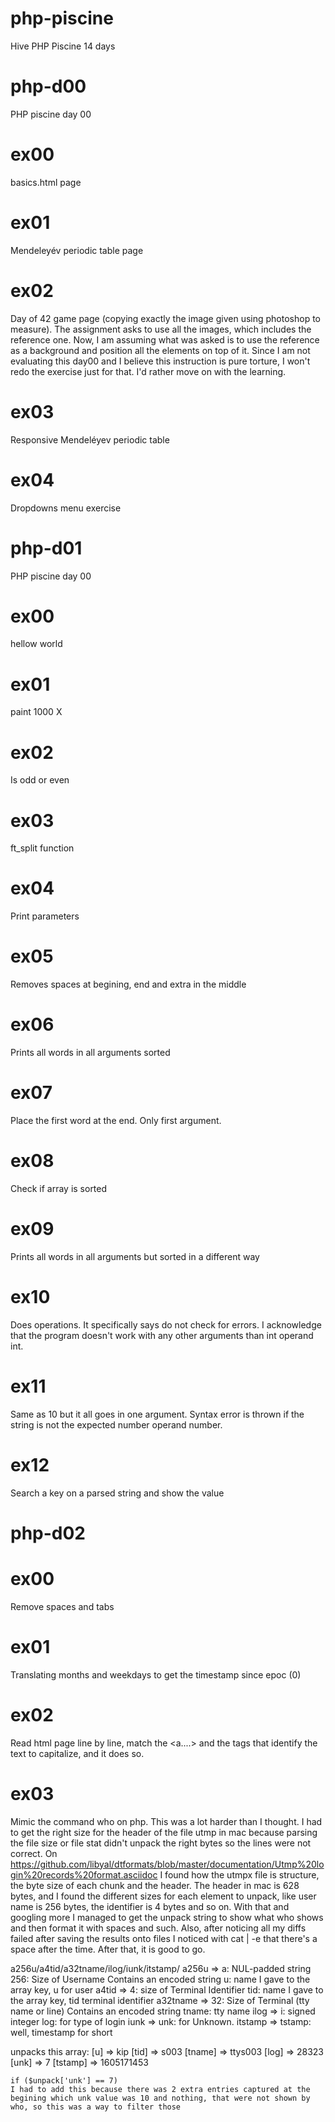 # php-piscine
Hive PHP Piscine 14 days

# php-d00
PHP piscine day 00

# ex00
basics.html page

# ex01
Mendeleyév periodic table page

# ex02
Day of 42 game page (copying exactly the image given using photoshop to measure). The assignment asks to use all the images, which includes the reference one. Now, I am assuming what was asked is to use the reference as a background and position all the elements on top of it. Since I am not evaluating this day00 and I believe this instruction is pure torture, I won't redo the exercise just for that. I'd rather move on with the learning.

# ex03
Responsive Mendeléyev periodic table

# ex04
Dropdowns menu exercise

# php-d01
PHP piscine day 00

# ex00
hellow world

# ex01
paint 1000 X

# ex02
Is odd or even

# ex03
ft_split function

# ex04
Print parameters

# ex05
Removes spaces at begining, end and extra in the middle

# ex06
Prints all words in all arguments sorted

# ex07
Place the first word at the end. Only first argument.

# ex08
Check if array is sorted

# ex09
Prints all words in all arguments but sorted in a different way

# ex10
Does operations. It specifically says do not check for errors. I acknowledge that the program doesn't work with any other arguments than int operand int.

# ex11
Same as 10 but it all goes in one argument. Syntax error is thrown if the string is not the expected number operand number.

# ex12
Search a key on a parsed string and show the value

# php-d02

# ex00
Remove spaces and tabs

# ex01
Translating months and weekdays to get the timestamp since epoc (0)

# ex02
Read html page line by line, match the <a....> and the tags that identify the text to capitalize, and it does so.

# ex03
Mimic the command who on php. This was a lot harder than I thought. I had to get the right size for the header of the file utmp in mac because parsing the file size or file stat didn't unpack the right bytes so the lines were not correct. On https://github.com/libyal/dtformats/blob/master/documentation/Utmp%20login%20records%20format.asciidoc I found how the utmpx file is structure, the byte size of each chunk and the header. The header in mac is 628 bytes, and I found the different sizes for each element to unpack, like user name is 256 bytes, the identifier is 4 bytes and so on. With that and googling more I managed to get the unpack string to show what who shows and then format it with spaces and such. Also, after noticing all my diffs failed after saving the results onto files I noticed with cat | -e that there's a space after the time. After that, it is good to go.

a256u/a4tid/a32tname/ilog/iunk/itstamp/
a256u => a: NUL-padded string
        256: Size of Username Contains an encoded string
        u: name I gave to the array key, u for user
a4tid => 4: size of Terminal Identifier
        tid: name I gave to the array key, tid terminal identifier
a32tname => 32: Size of Terminal (tty name or line) Contains an encoded string
            tname: tty name
ilog => i: signed integer
        log: for type of login
iunk => unk: for Unknown. 
itstamp => tstamp: well, timestamp for short

unpacks this array:
    [u] => kip
    [tid] => s003
    [tname] => ttys003
    [log] => 28323
    [unk] => 7
    [tstamp] => 1605171453

    if ($unpack['unk'] == 7)
    I had to add this because there was 2 extra entries captured at the begining which unk value was 10 and nothing, that were not shown by who, so this was a way to filter those
